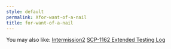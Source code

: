 ```yaml
---
style: default
permalink: Xfor-want-of-a-nail
title: for-want-of-a-nail
---
```

You may also like:
[Intermission2](http://scp-wiki.net/intermission2)
[SCP-1162 Extended Testing Log](http://scp-wiki.net/scp-1162-log)